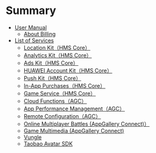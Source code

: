 # Summary
- [User Manual]()
    - [About Billing](about-billing.md)
- [List of Services]()
    - [Location Kit（HMS Core）](hms-location.md)
    - [Analytics Kit（HMS Core）](hms-analytics.md)
    - [Ads Kit（HMS Core）](hms-ads.md)
    - [HUAWEI Account Kit（HMS Core）](hms-account.md)
    - [Push Kit（HMS Core）](hms-push.md)
    - [In-App Purchases（HMS Core）](hms-iap.md)
    - [Game Service（HMS Core）](hms-game.md)
    - [Cloud Functions（AGC）](agc-function.md)
    - [App Performance Management（AGC）](agc-apms.md)
    - [Remote Configuration（AGC）](agc-remoteconfig.md)
    - [Online Multiplayer Battles (AppGallery Connect)）](hw-gobe.md)
    - [Game Multimedia (AppGallery Connect)](hw-mmsdk.md)
    - [Vungle](vunglead.md)
    - [Taobao Avatar SDK](taobaoavatar.md)
    
